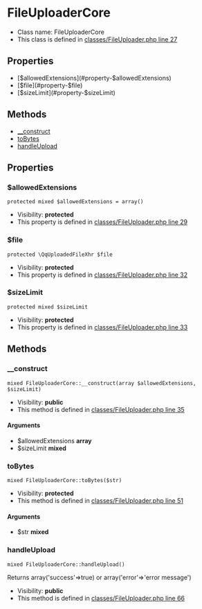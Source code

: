 FileUploaderCore
===============






* Class name: FileUploaderCore
* This class is defined in [classes/FileUploader.php line 27](https://github.com/PrestaShop/PrestaShop/blob/1.6.1.1/classes/FileUploader.php#L27)





Properties
----------

* [$allowedExtensions](#property-$allowedExtensions)
* [$file](#property-$file)
* [$sizeLimit](#property-$sizeLimit)

Methods
-------
* [__construct](#method-__construct)
* [toBytes](#method-toBytes)
* [handleUpload](#method-handleUpload)




Properties
----------


### <a name="property-$allowedExtensions"></a>$allowedExtensions

    protected mixed $allowedExtensions = array()





* Visibility: **protected**
* This property is defined in [classes/FileUploader.php line 29](https://github.com/PrestaShop/PrestaShop/blob/1.6.1.1/classes/FileUploader.php#L29)


### <a name="property-$file"></a>$file

    protected \QqUploadedFileXhr $file





* Visibility: **protected**
* This property is defined in [classes/FileUploader.php line 32](https://github.com/PrestaShop/PrestaShop/blob/1.6.1.1/classes/FileUploader.php#L32)


### <a name="property-$sizeLimit"></a>$sizeLimit

    protected mixed $sizeLimit





* Visibility: **protected**
* This property is defined in [classes/FileUploader.php line 33](https://github.com/PrestaShop/PrestaShop/blob/1.6.1.1/classes/FileUploader.php#L33)


Methods
-------


### <a name="method-__construct"></a>__construct

    mixed FileUploaderCore::__construct(array $allowedExtensions, $sizeLimit)





* Visibility: **public**
* This method is defined in [classes/FileUploader.php line 35](https://github.com/PrestaShop/PrestaShop/blob/1.6.1.1/classes/FileUploader.php#L35)


#### Arguments
* $allowedExtensions **array**
* $sizeLimit **mixed**



### <a name="method-toBytes"></a>toBytes

    mixed FileUploaderCore::toBytes($str)





* Visibility: **protected**
* This method is defined in [classes/FileUploader.php line 51](https://github.com/PrestaShop/PrestaShop/blob/1.6.1.1/classes/FileUploader.php#L51)


#### Arguments
* $str **mixed**



### <a name="method-handleUpload"></a>handleUpload

    mixed FileUploaderCore::handleUpload()

Returns array('success'=>true) or array('error'=>'error message')



* Visibility: **public**
* This method is defined in [classes/FileUploader.php line 66](https://github.com/PrestaShop/PrestaShop/blob/1.6.1.1/classes/FileUploader.php#L66)



